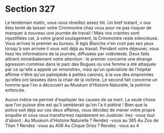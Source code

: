# Section 327

Le lendemain matin, vous vous réveillez assez tôt. Un bref instant, v ous êtes tenté de
laisser votre Crimmontre chez vous pour ne pas risquer de manquer à nouveau une
journée de travail ! Mais vos craintes sont injustifiées car, à votre grand soulagement, la
Crimmontre reste silencieuse. Vous arrivez le premier au bureau. R égis Blanche n'en
croit pas ses yeux lorsqu'à son arrivée il vous voit déjà au travail. Pendant votre déjeuner,
vous lisez les informations de la journée, diffusées par vidéotexte. Deux faits attirent
immédiatement votre attention : le premier concerne une  étrange agression commise dans
le parc des Bogues où une femme a été attaquée par ce qu'elle a appelé un «monstre»,
mais qu'un spécialiste de l'hôpital affirme n'être qu'un palmipède à petites canines, à la
vue des empreintes qu'elles ont laissées dans la  chair de la victime. Le second fait
concerne un homme que l'on a découvert au Muséum d'Histoire Naturelle, la poitrine
enfoncée.

Aucun indice ne permet d'expliquer les causes de sa mort. La seule chose que l'on puisse
dire est qu'il semblerait qu'on l'a it piétiné ! Bien que la police soit déjà sur ces deux
affaires, vous décidez de mener votre propre enquête et vous vous transformez
rapidement en Justicier. Irez -vous tout d'abord :
Au Muséum d'Histoire Naturelle ?  Rendez -vous au  365
Au Zoo de Titan ?  Rendez -vous au  408
Au Cirque Griss ?  Rendez -vous au  4